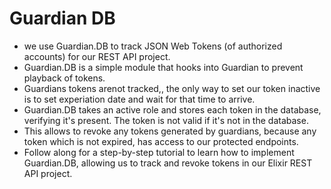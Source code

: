 # Guardian DB
- we use Guardian.DB to track JSON Web Tokens (of authorized accounts) for our REST API project. 
- Guardian.DB is a simple module that hooks into Guardian to prevent playback of tokens.
- Guardians tokens arenot tracked,, the only way to set our token inactive is to set experiation date and wait for that time to arrive.
-  Guardian.DB takes an active role and stores each token in the database, verifying it's present. The token is not valid if it's not in the database. 
- This allows to revoke any tokens generated by guardians, because any token which is not expired, has access to our protected endpoints.
- Follow along for a step-by-step tutorial to learn how to implement Guardian.DB, allowing us to track and revoke tokens in our Elixir REST API project.
